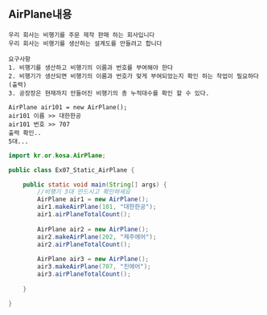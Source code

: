 AirPlane내용
---
    우리 회사는 비행기를 주문 제작 판매 하는 회사입니다
    우리 회사는 비행기를 생산하는 설계도를 만들려고 합니다

    요구사항
    1. 비행기를 생산하고 비행기의 이름과 번호를 부여해야 한다
    2. 비행기가 생산되면 비행기의 이름과 번호가 맞게 부여되었는지 확인 하는 작업이 필요하다(출력)
    3. 공장장은 현재까지 만들어진 비행기의 총 누적대수를 확인 할 수 있다.

    AirPlane air101 = new AirPlane();
    air101 이름 >> 대한한공
    air101 번호 >> 707
    출력 확인..
    5대...


```java
import kr.or.kosa.AirPlane;

public class Ex07_Static_AirPlane {

	public static void main(String[] args) {
		//비행기 3대 만드시고 확인하세요
		AirPlane air1 = new AirPlane();
		air1.makeAirPlane(101, "대한한공");
		air1.airPlaneTotalCount();
		
		AirPlane air2 = new AirPlane();
		air2.makeAirPlane(202, "제주에어");
		air2.airPlaneTotalCount();
		
		AirPlane air3 = new AirPlane();
		air3.makeAirPlane(707, "진에어");
		air3.airPlaneTotalCount();
		
	}

}

```